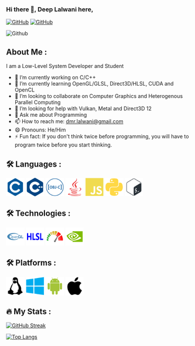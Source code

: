 ### Hi there 👋, Deep Lalwani here,
[![GitHub](https://img.shields.io/badge/LinkedIn-blue?style=plastic&logo=linkedin&logoColor=white)](https://www.linkedin.com/in/deepstuff08)
[![GitHub](https://img.shields.io/badge/Youtube-red?style=plastic&logo=youtube&logoColor=white)](https://www.youtube.com/@deepstuff08)


![Github](https://komarev.com/ghpvc/?username=deep-stuff-08&style=plastic)

## About Me :
I am a Low-Level System Developer and Student
- 🔭 I’m currently working on C/C++
- 🌱 I’m currently learning OpenGL/GLSL, Direct3D/HLSL, CUDA and OpenCL
- 👯 I’m looking to collaborate on Computer Graphics and Heterogenous Parallel Computing
- 🤔 I’m looking for help with Vulkan, Metal and Direct3D 12
- 💬 Ask me about Programming
- 📫 How to reach me: dmr.lalwani@gmail.com
- 😄 Pronouns: He/Him
- ⚡ Fun fact: If you don't think twice before programming, you will have to program twice before you start thinking.

## :hammer_and_wrench: Languages :
<img src="https://raw.githubusercontent.com/devicons/devicon/master/icons/c/c-plain.svg" width = 50/>
<img src="https://raw.githubusercontent.com/devicons/devicon/master/icons/cplusplus/cplusplus-plain.svg" width = 50/>
<img src="https://raw.githubusercontent.com/devicons/devicon/master/icons/objectivec/objectivec-plain.svg" width = 50/>
<img src="https://raw.githubusercontent.com/devicons/devicon/master/icons/java/java-plain.svg" width = 50/>
<img src="https://raw.githubusercontent.com/devicons/devicon/master/icons/javascript/javascript-plain.svg" width = 50/>
<img src="https://raw.githubusercontent.com/devicons/devicon/master/icons/python/python-plain.svg" width = 50/>
<img src="https://raw.githubusercontent.com/devicons/devicon/master/icons/bash/bash-plain.svg" width = 50/>

## :hammer_and_wrench: Technologies :
<img src="https://raw.githubusercontent.com/vscode-icons/vscode-icons/master/icons/file_type_glsl.svg" width = 50/>
<img src="https://raw.githubusercontent.com/vscode-icons/vscode-icons/master/icons/file_type_hlsl.svg" width = 50/>
<img src="https://raw.githubusercontent.com/vscode-icons/vscode-icons/master/icons/file_type_opencl.svg" width = 50/>
<img src="https://raw.githubusercontent.com/vscode-icons/vscode-icons/master/icons/file_type_cuda.svg" width = 50/>

## :hammer_and_wrench: Platforms :
<img src="https://raw.githubusercontent.com/devicons/devicon/master/icons/linux/linux-plain.svg" width = 50/>
<img src="https://raw.githubusercontent.com/devicons/devicon/master/icons/windows8/windows8-original.svg" width = 50/>
<img src="https://raw.githubusercontent.com/devicons/devicon/master/icons/android/android-plain.svg" width = 50/>
<img src="https://raw.githubusercontent.com/devicons/devicon/master/icons/apple/apple-original.svg" width = 50/>

## :fire: My Stats :

[![GitHub Streak](https://streak-stats.demolab.com/?user=deep-stuff-08)](https://git.io/streak-stats)

[![Top Langs](https://github-readme-stats.vercel.app/api/top-langs/?username=deep-stuff-08)](https://github.com/anuraghazra/github-readme-stats)
